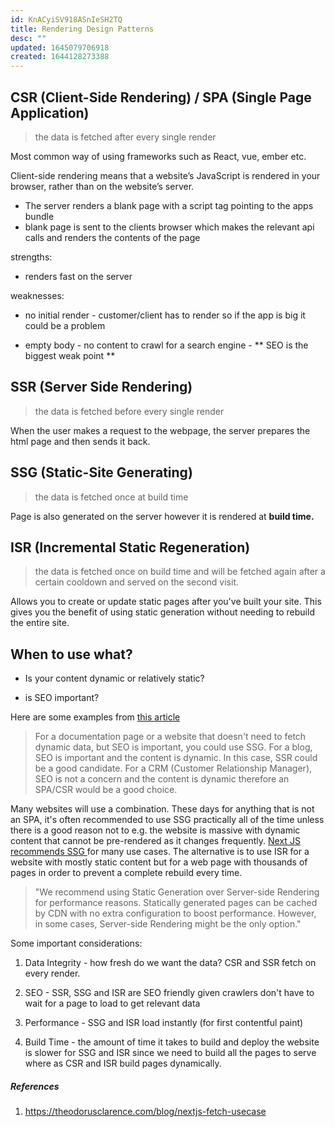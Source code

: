 ```yaml
---
id: KnACyiSV918ASnIeSH2TQ
title: Rendering Design Patterns
desc: ""
updated: 1645079706918
created: 1644128273388
---
```


## CSR (Client-Side Rendering) / SPA (Single Page Application)

> the data is fetched after every single render

Most common way of using frameworks such as React, vue, ember etc.

Client-side rendering means that a website’s JavaScript is rendered in your browser, rather than on the website’s server.

- The server renders a blank page with a script tag pointing to the apps bundle
- blank page is sent to the clients browser which makes the relevant api calls and renders the contents of the page

strengths:

- renders fast on the server

weaknesses:

- no initial render - customer/client has to render so if the app is big it could be a problem

- empty body - no content to crawl for a search engine - ** SEO is the biggest weak point **

## SSR (Server Side Rendering)

> the data is fetched before every single render

When the user makes a request to the webpage, the server prepares the html page and then sends it back.

## SSG (Static-Site Generating)

> the data is fetched once at build time

Page is also generated on the server however it is rendered at **build time.**

## ISR (Incremental Static Regeneration)

> the data is fetched once on build time and will be fetched again after a certain cooldown and served on the second visit.

Allows you to create or update static pages after you've built your site. This gives you the benefit of using static generation without needing to rebuild the entire site.

## When to use what?

- Is your content dynamic or relatively static?

- is SEO important?

Here are some examples from [this article](https://medium.com/codex/web-design-patterns-ssr-ssg-and-spa-fadad7673dfe#:~:text=SSR%20vs%20SSG,I%20use%20SSR%20then%3F%22.)

> For a documentation page or a website that doesn't need to fetch dynamic data, but SEO is important, you could use SSG.
> For a blog, SEO is important and the content is dynamic. In this case, SSR could be a good candidate.
> For a CRM (Customer Relationship Manager), SEO is not a concern and the content is dynamic therefore an SPA/CSR would be a good choice.

Many websites will use a combination. These days for anything that is not an SPA, it's often recommended to use SSG practically all of the time unless there is a good reason not to e.g. the website is massive with dynamic content that cannot be pre-rendered as it changes frequently. [Next JS recommends SSG ](https://nextjs.org/docs/basic-features/pages#pre-rendering) for many use cases. The alternative is to use ISR for a website with mostly static content but for a web page with thousands of pages in order to prevent a complete rebuild every time.

> "We recommend using Static Generation over Server-side Rendering for performance reasons. Statically generated pages can be cached by CDN with no extra configuration to boost performance. However, in some cases, Server-side Rendering might be the only option."

Some important considerations:

1. Data Integrity - how fresh do we want the data? CSR and SSR fetch on every render.

2. SEO - SSR, SSG and ISR are SEO friendly given crawlers don't have to wait for a page to load to get relevant data
3. Performance - SSG and ISR load instantly (for first contentful paint)
4. Build Time - the amount of time it takes to build and deploy the website is slower for SSG and ISR since we need to build all the pages to serve where as CSR and ISR build pages dynamically.

##### References

1. https://theodorusclarence.com/blog/nextjs-fetch-usecase
